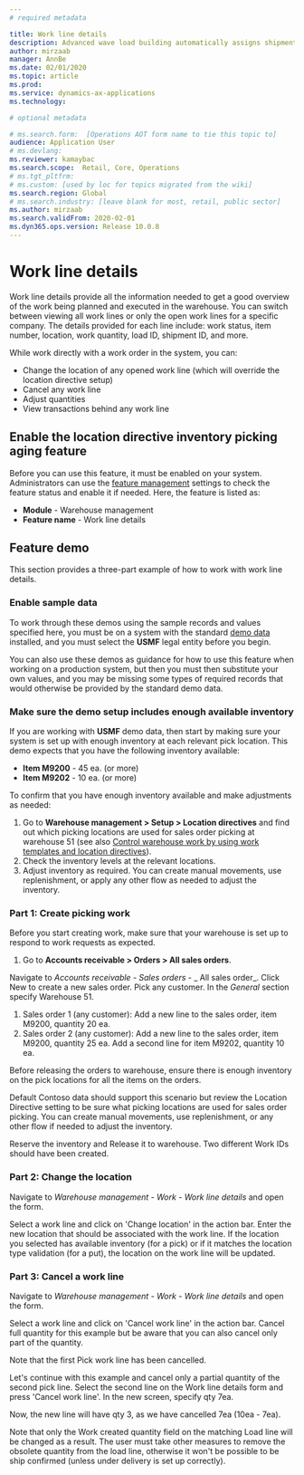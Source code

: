 ```yaml
---
# required metadata

title: Work line details
description: Advanced wave load building automatically assigns shipments to existing waves during wave execution, which can help you create meaningful loads that represent trucks without requiring you to use the load-planning workbench.
author: mirzaab
manager: AnnBe
ms.date: 02/01/2020
ms.topic: article
ms.prod: 
ms.service: dynamics-ax-applications
ms.technology: 

# optional metadata

# ms.search.form:  [Operations AOT form name to tie this topic to]
audience: Application User
# ms.devlang: 
ms.reviewer: kamaybac
ms.search.scope:  Retail, Core, Operations
# ms.tgt_pltfrm: 
# ms.custom: [used by loc for topics migrated from the wiki]
ms.search.region: Global
# ms.search.industry: [leave blank for most, retail, public sector]
ms.author: mirzaab
ms.search.validFrom: 2020-02-01
ms.dyn365.ops.version: Release 10.0.8
---
```


# Work line details

Work line details provide all the information needed to get a good overview of the work being planned and executed in the warehouse. You can switch between viewing all work lines or only the open work lines for a specific company. The details provided for each line include: work status, item number, location, work quantity, load ID, shipment ID, and more.

While work directly with a work order in the system, you can: <!-- KAMAYBAC: Is it OK to refer to this as a "work order"? -->

- Change the location of any opened work line (which will override the location directive setup)
- Cancel any work line
- Adjust quantities
- View transactions behind any work line

## Enable the location directive inventory picking aging feature

Before you can use this feature, it must be enabled on your system. Administrators can use the [feature management](../../fin-ops-core/fin-ops/get-started/feature-management/feature-management-overview.md) settings to check the feature status and enable it if needed. Here, the feature is listed as:

- **Module** - Warehouse management
- **Feature name** - Work line details

## Feature demo

This section provides a three-part example of how to work with work line details.

### Enable sample data

To work through these demos using the sample records and values specified here, you must be on a system with the standard [demo data](../../fin-ops-core/dev-itpro/deployment/deploy-demo-environment.md) installed, and you must select the **USMF** legal entity before you begin.

You can also use these demos as guidance for how to use this feature when working on a production system, but then you must then substitute your own values, and you may be missing some types of required records that would otherwise be provided by the standard demo data.

### Make sure the demo setup includes enough available inventory

If you are working with **USMF** demo data, then start by making sure your system is set up with enough inventory at each relevant pick location. This demo expects that you have the following inventory available:

- **Item M9200** - 45 ea. (or more)
- **Item M9202** - 10 ea. (or more)

To confirm that you have enough inventory available and make adjustments as needed:

1. Go to **Warehouse management > Setup > Location directives** and find out which picking locations are used for sales order picking at warehouse 51 (see also [Control warehouse work by using work templates and location directives](control-warehouse-location-directives.md)). <!-- KAMAYBAC: What am I looking for here? Seems like I am already expecting to use warehouse 51--isn't that the location? I don't see anything useful here. -->
1. Check the inventory levels at the relevant locations. <!-- where/how do I do this? Can we give a link? -->
1. Adjust inventory as required. You can create manual movements, use replenishment, or apply any other flow as needed to adjust the inventory. <!-- where/how do I do this? Can we give a link? -->

### Part 1: Create picking work

Before you start creating work, make sure that your warehouse is set up to respond to work requests as expected.

1. Go to **Accounts receivable > Orders > All sales orders**.


Navigate to _Accounts receivable_ - _Sales orders_ - _ All sales order_. Click New to create a new sales order. Pick any customer. In the _General_ section specify Warehouse 51.

1. Sales order 1 (any customer): Add a new line to the sales order, item M9200, quantity 20 ea.
2. Sales order 2 (any customer): Add a new line to the sales order, item M9200, quantity 25 ea. Add a second line for item M9202, quantity 10 ea.

Before releasing the orders to warehouse, ensure there is enough inventory on the pick locations for all the items on the orders.

Default Contoso data should support this scenario but review the Location Directive setting to be sure what picking locations are used for sales order picking. You can create manual movements, use replenishment, or any other flow if needed to adjust the inventory.

Reserve the inventory and Release it to warehouse. Two different Work IDs should have been created.

### Part 2: Change the location

Navigate to _Warehouse management_ - _Work_ - _Work line details_ and open the form.

Select a work line and click on &#39;Change location&#39; in the action bar. Enter the new location that should be associated with the work line. If the location you selected has available inventory (for a pick) or if it matches the location type validation (for a put), the location on the work line will be updated.

### Part 3: Cancel a work line

Navigate to _Warehouse management_ - _Work_ - _Work line details_ and open the form.

Select a work line and click on &#39;Cancel work line&#39; in the action bar. Cancel full quantity for this example but be aware that you can also cancel only part of the quantity.

Note that the first Pick work line has been cancelled.

Let&#39;s continue with this example and cancel only a partial quantity of the second pick line. Select the second line on the Work line details form and press &#39;Cancel work line&#39;. In the new screen, specify qty 7ea.

Now, the new line will have qty 3, as we have cancelled 7ea (10ea - 7ea).

Note that only the Work created quantity field on the matching Load line will be changed as a result. The user must take other measures to remove the obsolete quantity from the load line, otherwise it won&#39;t be possible to be ship confirmed (unless under delivery is set up correctly).
